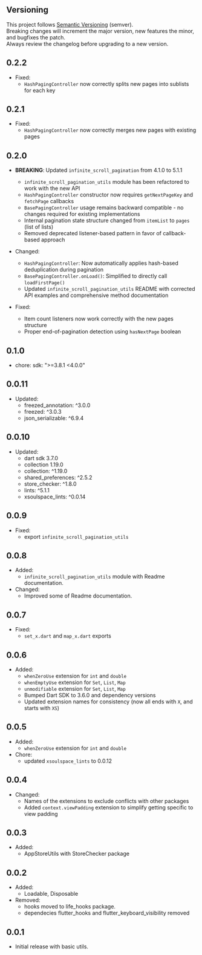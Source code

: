 ## Versioning

This project follows [Semantic Versioning](https://semver.org/) (semver).  
Breaking changes will increment the major version, new features the minor, and bugfixes the patch.  
Always review the changelog before upgrading to a new version.

## 0.2.2

- Fixed:
  - `HashPagingController` now correctly splits new pages into sublists for each key

## 0.2.1

- Fixed:
  - `HashPagingController` now correctly merges new pages with existing pages

## 0.2.0

- **BREAKING**: Updated `infinite_scroll_pagination` from 4.1.0 to 5.1.1
  - `infinite_scroll_pagination_utils` module has been refactored to work with the new API
  - `HashPagingController` constructor now requires `getNextPageKey` and `fetchPage` callbacks
  - `BasePagingController` usage remains backward compatible - no changes required for existing implementations
  - Internal pagination state structure changed from `itemList` to `pages` (list of lists)
  - Removed deprecated listener-based pattern in favor of callback-based approach
- Changed:

  - `HashPagingController`: Now automatically applies hash-based deduplication during pagination
  - `BasePagingController.onLoad()`: Simplified to directly call `loadFirstPage()`
  - Updated `infinite_scroll_pagination_utils` README with corrected API examples and comprehensive method documentation

- Fixed:
  - Item count listeners now work correctly with the new pages structure
  - Proper end-of-pagination detection using `hasNextPage` boolean

## 0.1.0

- chore: sdk: ">=3.8.1 <4.0.0"

## 0.0.11

- Updated:
  - freezed_annotation: ^3.0.0
  - freezed: ^3.0.3
  - json_serializable: ^6.9.4

## 0.0.10

- Updated:
  - dart sdk 3.7.0
  - collection 1.19.0
  - collection: ^1.19.0
  - shared_preferences: ^2.5.2
  - store_checker: ^1.8.0
  - lints: ^5.1.1
  - xsoulspace_lints: ^0.0.14

## 0.0.9

- Fixed:
  - export `infinite_scroll_pagination_utils`

## 0.0.8

- Added:
  - `infinite_scroll_pagination_utils` module with Readme documentation.
- Changed:
  - Improved some of Readme documentation.

## 0.0.7

- Fixed:
  - `set_x.dart` and `map_x.dart` exports

## 0.0.6

- Added:
  - `whenZeroUse` extension for `int` and `double`
  - `whenEmptyUse` extension for `Set`, `List`, `Map`
  - `unmodifiable` extension for `Set`, `List`, `Map`
  - Bumped Dart SDK to 3.6.0 and dependency versions
  - Updated extension names for consistency (now all ends with `X`, and starts with `XS`)

## 0.0.5

- Added:
  - `whenZeroUse` extension for `int` and `double`
- Chore:
  - updated `xsoulspace_lints` to 0.0.12

## 0.0.4

- Changed:
  - Names of the extensions to exclude conflicts with other packages
  - Added `context.viewPadding` extension to simplify getting specific to view padding

## 0.0.3

- Added:
  - AppStoreUtils with StoreChecker package

## 0.0.2

- Added:
  - Loadable, Disposable
- Removed:
  - hooks moved to life_hooks package.
  - dependecies flutter_hooks and flutter_keyboard_visibility removed

## 0.0.1

- Initial release with basic utils.
